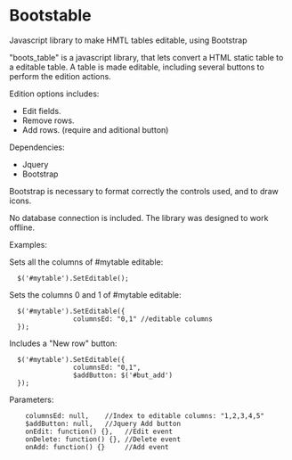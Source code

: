 # Bootstable
Javascript library to make HMTL tables editable, using Bootstrap

"boots_table" is a javascript library, that lets convert a HTML static table to a editable table. 
A table is made editable, including several buttons to perform the edition actions.

Edition options includes:

* Edit fields.
* Remove rows.
* Add rows. (require and aditional button)

Dependencies:

* Jquery
* Bootstrap

Bootstrap is necessary to format correctly the controls used, and to draw icons.

No database connection is included. The library was designed to work offline.

Examples:

Sets all the columns of #mytable editable:

      $('#mytable').SetEditable();

Sets the columns 0 and 1 of #mytable editable:

      $('#mytable').SetEditable({
                    columnsEd: "0,1" //editable columns 
      });

Includes a "New row" button:

      $('#mytable').SetEditable({
                    columnsEd: "0,1", 
                    $addButton: $('#but_add')
      });

Parameters:

        columnsEd: null,    //Index to editable columns: "1,2,3,4,5"
        $addButton: null,   //Jquery Add button
        onEdit: function() {},   //Edit event
        onDelete: function() {}, //Delete event
        onAdd: function() {}     //Add event
